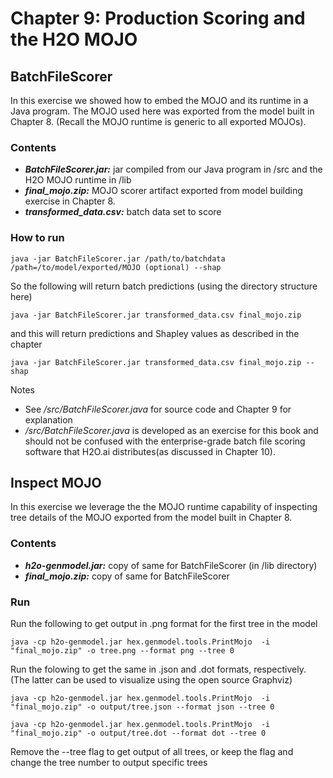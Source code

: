 # Chapter 9: Production Scoring and the H2O MOJO

## BatchFileScorer

In this exercise we showed how to embed the MOJO and its runtime in a Java program.  The MOJO used here was exported from the model built in Chapter 8.  (Recall the MOJO runtime is generic to all exported MOJOs).

### Contents
* ***BatchFileScorer.jar:*** jar compiled from our Java program in /src and the H2O MOJO runtime in /lib
* ***final_mojo.zip:*** MOJO scorer artifact exported from model building exercise in Chapter 8.
* ***transformed_data.csv:*** batch data set to score

### How to run
	java -jar BatchFileScorer.jar /path/to/batchdata /path=/to/model/exported/MOJO (optional) --shap
	
So the following will return batch predictions (using the directory structure here)

	java -jar BatchFileScorer.jar transformed_data.csv final_mojo.zip
	
and this will return predictions and Shapley values as described in the chapter 

	java -jar BatchFileScorer.jar transformed_data.csv final_mojo.zip --shap
	
Notes
* See _/src/BatchFileScorer.java_ for source code and Chapter 9 for explanation
* _/src/BatchFileScorer.java_ is developed as an exercise for this book and should not be confused with the enterprise-grade batch file scoring software that H2O.ai distributes(as discussed in Chapter 10).

## Inspect MOJO

In this exercise we leverage the the MOJO runtime capability of inspecting tree details of the MOJO exported from the model built in Chapter 8.

### Contents
* ***h2o-genmodel.jar:*** copy of same for BatchFileScorer (in /lib directory)
* ***final_mojo.zip:*** copy of same for BatchFileScorer

### Run
Run the following to get output in .png format for the first tree in the model

	java -cp h2o-genmodel.jar hex.genmodel.tools.PrintMojo  -i "final_mojo.zip" -o tree.png --format png --tree 0
	
Run the folowing to get the same in .json and .dot formats, respectively.  (The latter can be used to visualize using the open source Graphviz)

	java -cp h2o-genmodel.jar hex.genmodel.tools.PrintMojo  -i "final_mojo.zip" -o output/tree.json --format json --tree 0

	java -cp h2o-genmodel.jar hex.genmodel.tools.PrintMojo  -i "final_mojo.zip" -o output/tree.dot --format dot --tree 0
	
Remove the --tree flag to get output of all trees, or keep the flag and change the tree number to output specific trees